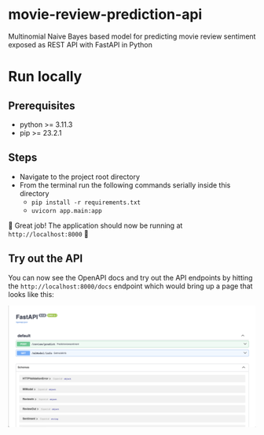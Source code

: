# movie-review-prediction-api
Multinomial Naive Bayes based model for predicting movie review sentiment exposed as REST API with FastAPI in Python

# Run locally

## Prerequisites
- python >= 3.11.3
- pip >= 23.2.1

## Steps
- Navigate to the project root directory
- From the terminal run the following commands serially inside this directory
    - `pip install -r requirements.txt`
    - `uvicorn app.main:app`

🎉 Great job! The application should now be running at `http://localhost:8000` 🎉

## Try out the API
You can now see the OpenAPI docs and try out the API endpoints by hitting the `http://localhost:8000/docs` endpoint which would bring up a page that looks like this:

![OpenAPI Doc Image](https://github.com/ashneet27/movie-review-prediction-api/blob/run-in-local-guide/docs/images/openApi.png)